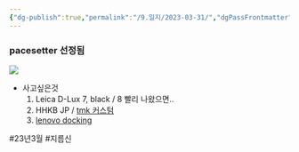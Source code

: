 ```yaml
---
{"dg-publish":true,"permalink":"/9.일지/2023-03-31/","dgPassFrontmatter":true}
---
```




### pacesetter 선정됨

![](https://i.imgur.com/qNoeUt2.png)

- 사고싶은것
	1. Leica D-Lux 7, black / 8 빨리 나왔으면..
	2. HHKB JP / [tmk 커스텀](https://hhjeong.tistory.com/188)
	3. [lenovo docking](https://www.lenovo.com/kr/ko/accessories-and-monitors/docking/thunderbolt-docks-universal-cable-docks/TP-TBT-4-WS-Dock-EU/p/40B00300EU)
	   


#23년3월 #지름신
